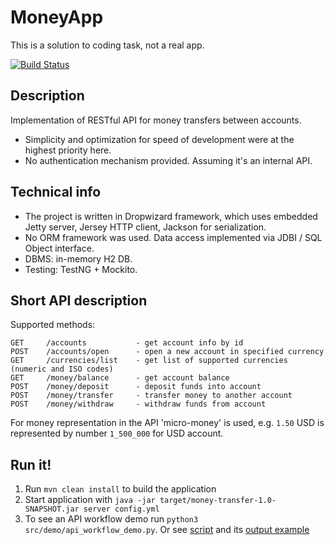 # MoneyApp
This is a solution to coding task, not a real app.

[![Build Status](https://travis-ci.org/iav0207/moneytransfer.svg?branch=master)](https://travis-ci.org/iav0207/moneytransfer)

Description
---
Implementation of RESTful API for money transfers between accounts.

- Simplicity and optimization for speed of development were at the highest priority here.
- No authentication mechanism provided. Assuming it's an internal API.

Technical info
---
- The project is written in Dropwizard framework, which uses embedded
Jetty server, Jersey HTTP client, Jackson for serialization.
- No ORM framework was used. Data access implemented via JDBI / SQL Object interface.
- DBMS: in-memory H2 DB.
- Testing: TestNG + Mockito.

Short API description
---
Supported methods:
```
GET     /accounts           - get account info by id
POST    /accounts/open      - open a new account in specified currency
GET     /currencies/list    - get list of supported currencies (numeric and ISO codes)
GET     /money/balance      - get account balance
POST    /money/deposit      - deposit funds into account
POST    /money/transfer     - transfer money to another account
POST    /money/withdraw     - withdraw funds from account
```
For money representation in the API 'micro-money' is used,
e.g. `1.50` USD is represented by number `1_500_000` for USD account.

Run it!
---
1. Run `mvn clean install` to build the application
1. Start application with `java -jar target/money-transfer-1.0-SNAPSHOT.jar server config.yml`
1. To see an API workflow demo run `python3 src/demo/api_workflow_demo.py`.
Or see [script](src/demo/api_workflow_demo.py) and its [output example](https://paste.ee/p/zuUJm)
